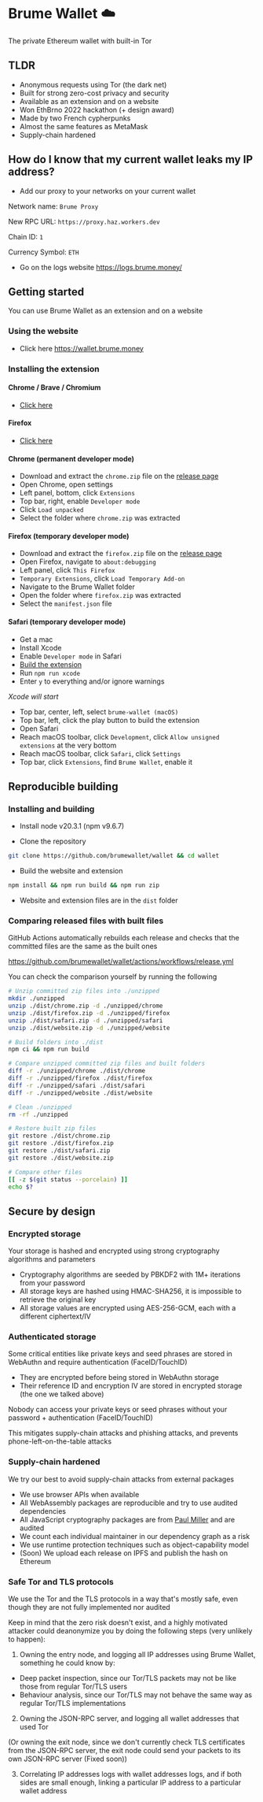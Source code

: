 # Brume Wallet ☁️

The private Ethereum wallet with built-in Tor

## TLDR
- Anonymous requests using Tor (the dark net)
- Built for strong zero-cost privacy and security
- Available as an extension and on a website
- Won EthBrno 2022 hackathon (+ design award)
- Made by two French cypherpunks
- Almost the same features as MetaMask
- Supply-chain hardened

## How do I know that my current wallet leaks my IP address?

- Add our proxy to your networks on your current wallet

Network name: `Brume Proxy`

New RPC URL: `https://proxy.haz.workers.dev`

Chain ID: `1`

Currency Symbol: `ETH`

- Go on the logs website https://logs.brume.money/

## Getting started

You can use Brume Wallet as an extension and on a website

### Using the website

- Click here https://wallet.brume.money

### Installing the extension

#### Chrome / Brave / Chromium

- [Click here](https://chrome.google.com/webstore/detail/brume-wallet/oljgnlammonjehmmfahdjgjhjclpockd)

#### Firefox

- [Click here](https://addons.mozilla.org/firefox/addon/brumewallet/)

#### Chrome (permanent developer mode)

- Download and extract the `chrome.zip` file on the [release page](https://github.com/brumewallet/wallet/releases)
- Open Chrome, open settings
- Left panel, bottom, click `Extensions`
- Top bar, right, enable `Developer mode`
- Click `Load unpacked`
- Select the folder where `chrome.zip` was extracted

#### Firefox (temporary developer mode)

- Download and extract the `firefox.zip` file on the [release page](https://github.com/brumewallet/wallet/releases)
- Open Firefox, navigate to `about:debugging`
- Left panel, click `This Firefox`
- `Temporary Extensions`, click `Load Temporary Add-on`
- Navigate to the Brume Wallet folder
- Open the folder where `firefox.zip` was extracted
- Select the `manifest.json` file

#### Safari (temporary developer mode)

- Get a mac
- Install Xcode
- Enable `Developer mode` in Safari
- [Build the extension](#reproducible-building)
- Run `npm run xcode`
- Enter `y` to everything and/or ignore warnings

*Xcode will start*

- Top bar, center, left, select `brume-wallet (macOS)`
- Top bar, left, click the play button to build the extension
- Open Safari
- Reach macOS toolbar, click `Development`, click `Allow unsigned extensions` at the very bottom
- Reach macOS toolbar, click `Safari`, click `Settings`
- Top bar, click `Extensions`, find `Brume Wallet`, enable it

## Reproducible building

### Installing and building

- Install node v20.3.1 (npm v9.6.7)

- Clone the repository

```bash
git clone https://github.com/brumewallet/wallet && cd wallet
```

- Build the website and extension

```bash
npm install && npm run build && npm run zip
```

- Website and extension files are in the `dist` folder

### Comparing released files with built files

GitHub Actions automatically rebuilds each release and checks that the committed files are the same as the built ones

https://github.com/brumewallet/wallet/actions/workflows/release.yml

You can check the comparison yourself by running the following

```bash
# Unzip committed zip files into ./unzipped
mkdir ./unzipped
unzip ./dist/chrome.zip -d ./unzipped/chrome
unzip ./dist/firefox.zip -d ./unzipped/firefox
unzip ./dist/safari.zip -d ./unzipped/safari
unzip ./dist/website.zip -d ./unzipped/website

# Build folders into ./dist
npm ci && npm run build

# Compare unzipped committed zip files and built folders
diff -r ./unzipped/chrome ./dist/chrome
diff -r ./unzipped/firefox ./dist/firefox
diff -r ./unzipped/safari ./dist/safari
diff -r ./unzipped/website ./dist/website

# Clean ./unzipped
rm -rf ./unzipped

# Restore built zip files
git restore ./dist/chrome.zip
git restore ./dist/firefox.zip
git restore ./dist/safari.zip
git restore ./dist/website.zip

# Compare other files
[[ -z $(git status --porcelain) ]]
echo $?
```

## Secure by design

### Encrypted storage

Your storage is hashed and encrypted using strong cryptography algorithms and parameters

- Cryptography algorithms are seeded by PBKDF2 with 1M+ iterations from your password
- All storage keys are hashed using HMAC-SHA256, it is impossible to retrieve the original key
- All storage values are encrypted using AES-256-GCM, each with a different ciphertext/IV

### Authenticated storage

Some critical entities like private keys and seed phrases are stored in WebAuthn and require authentication (FaceID/TouchID)

- They are encrypted before being stored in WebAuthn storage
- Their reference ID and encryption IV are stored in encrypted storage (the one we talked above)

Nobody can access your private keys or seed phrases without your password + authentication (FaceID/TouchID)

This mitigates supply-chain attacks and phishing attacks, and prevents phone-left-on-the-table attacks

### Supply-chain hardened

We try our best to avoid supply-chain attacks from external packages

- We use browser APIs when available
- All WebAssembly packages are reproducible and try to use audited dependencies
- All JavaScript cryptography packages are from [Paul Miller](https://github.com/paulmillr) and are audited
- We count each individual maintainer in our dependency graph as a risk
- We use runtime protection techniques such as object-capability model
- (Soon) We upload each release on IPFS and publish the hash on Ethereum

### Safe Tor and TLS protocols

We use the Tor and the TLS protocols in a way that's mostly safe, even though they are not fully implemented nor audited

Keep in mind that the zero risk doesn't exist, and a highly motivated attacker could deanonymize you by doing the following steps (very unlikely to happen):

1. Owning the entry node, and logging all IP addresses using Brume Wallet, something he could know by:
  - Deep packet inspection, since our Tor/TLS packets may not be like those from regular Tor/TLS users
  - Behaviour analysis, since our Tor/TLS may not behave the same way as regular Tor/TLS implementations

2. Owning the JSON-RPC server, and logging all wallet addresses that used Tor

(Or owning the exit node, since we don't currently check TLS certificates from the JSON-RPC server, the exit node could send your packets to its own JSON-RPC server (Fixed soon))

3. Correlating IP addresses logs with wallet addresses logs, and if both sides are small enough, linking a particular IP address to a particular wallet address